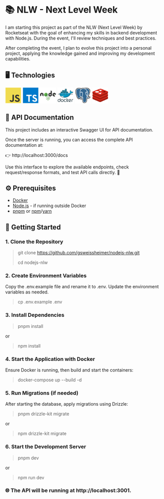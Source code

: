 # 📚 NLW - Next Level Week
I am starting this project as part of the NLW (Next Level Week) by Rocketseat with the goal of enhancing my skills in backend development with Node.js. During the event, I'll review techniques and best practices.

After completing the event, I plan to evolve this project into a personal project, applying the knowledge gained and improving my development capabilities.

## 🖥️ Technologies

<img style="float: left; margin-right: 5px;" src="https://raw.githubusercontent.com/devicons/devicon/master/icons/javascript/javascript-original.svg" alt="JavaScript Logo" width="50px" />
<img style="float: left; margin-right: 5px;" src="https://raw.githubusercontent.com/devicons/devicon/master/icons/typescript/typescript-original.svg" alt="TypeScript Logo" width="50px" />
<img style="float: left; margin-right: 5px;" src="https://raw.githubusercontent.com/devicons/devicon/master/icons/nodejs/nodejs-original-wordmark.svg" alt="Node.js Logo" width="50px" />
<img style="float: left; margin-right: 5px;" src="https://raw.githubusercontent.com/devicons/devicon/master/icons/docker/docker-original-wordmark.svg" alt="Docker Logo" width="50px" />
<img style="float: left; margin-right: 5px;" src="https://raw.githubusercontent.com/devicons/devicon/master/icons/postgresql/postgresql-original.svg" alt="PostgreSQL Logo" width="50px" />
<img src="https://raw.githubusercontent.com/devicons/devicon/master/icons/redis/redis-original.svg" alt="Redis Logo" width="50px" />

## 📄 API Documentation
This project includes an interactive Swagger UI for API documentation.

Once the server is running, you can access the complete API documentation at:

👉 http://localhost:3000/docs

Use this interface to explore the available endpoints, check request/response formats, and test API calls directly. 🚀

## ⚙️ Prerequisites

- [Docker](https://www.docker.com/)
- [Node.js](https://nodejs.org/en) - if running outside Docker
- [pnpm](https://pnpm.io/pt/) or [npm](https://www.npmjs.com/)/[yarn](https://yarnpkg.com/)

## 🚀 Getting Started

### 1. Clone the Repository

>git clone https://github.com/gsweissheimer/nodejs-nlw.git
> 
>cd nodejs-nlw

### 2. Create Environment Variables

Copy the .env.example file and rename it to .env.
Update the environment variables as needed.

>cp .env.example .env

### 3. Install Dependencies

>pnpm install

or

>npm install

### 4. Start the Application with Docker

Ensure Docker is running, then build and start the containers:

>docker-compose up --build -d

### 5. Run Migrations (if needed)

After starting the database, apply migrations using Drizzle:

>pnpm drizzle-kit migrate

or

>npm drizzle-kit migrate

### 6. Start the Development Server

>pnpm dev

or

>npm run dev 

### 🌐 The API will be running at http://localhost:3001.